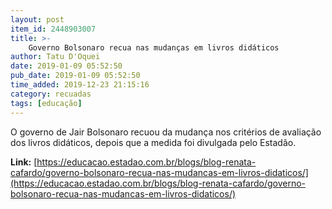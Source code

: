 ```yaml
---
layout: post
item_id: 2448903007
title: >-
    Governo Bolsonaro recua nas mudanças em livros didáticos
author: Tatu D'Oquei
date: 2019-01-09 05:52:50
pub_date: 2019-01-09 05:52:50
time_added: 2019-12-23 21:15:16
category: recuadas
tags: [educação]
---
```


O governo de Jair Bolsonaro recuou da mudança nos critérios de avaliação dos livros didáticos, depois que a medida foi divulgada pelo Estadão.

**Link:** [https://educacao.estadao.com.br/blogs/blog-renata-cafardo/governo-bolsonaro-recua-nas-mudancas-em-livros-didaticos/](https://educacao.estadao.com.br/blogs/blog-renata-cafardo/governo-bolsonaro-recua-nas-mudancas-em-livros-didaticos/)

